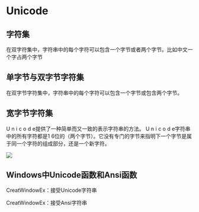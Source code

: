 # Unicode

## 字符集

在双字符集中，字符串中的每个字符可以包含一个字节或者两个字节。比如中文一个字占两个字节





## 单字节与双字节字符集

在双字节字符集中，字符串中的每个字符可以包含一个字节或包含两个字节。





## 宽字节字符集

U n i c o d e提供了一种简单而又一致的表示字符串的方法。 U n i c o d e字符串中的所有字符都是1 6位的（两个字节）。它没有专门的字节来指明下一个字节是属于同一个字符的组成部分，还是一个新字符。

![](F:\Learn\7Week\Windows核心编程\2\Img\1.png)





## Windows中Unicode函数和Ansi函数

CreatWindowEx：接受Unicode字符串

CreatWindowEx：接受Ansi字符串

